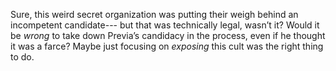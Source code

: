 Sure, this weird secret organization was putting their weigh behind an incompetent candidate--- but that was technically legal, wasn’t it? Would it be *wrong* to take down Previa’s candidacy in the process, even if he thought it was a farce? Maybe just focusing on *exposing* this cult was the right thing to do.
